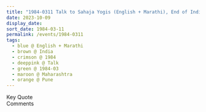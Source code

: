 ```yaml
---
title: "1984-0311 Talk to Sahaja Yogis (English + Marathi), End of India Tour, Pune, Maharashtra, India"
date: 2023-10-09
display_date: 
sort_date: 1984-03-11
permalink: /events/1984-0311
tags:
  - blue @ English + Marathi
  - brown @ India
  - crimson @ 1984
  - deeppink @ Talk
  - green @ 1984-03
  - maroon @ Maharashtra
  - orange @ Pune
---
```


<wave-list>
  <list-title color="green" width="75">Key Quote</list-title>
  <list-item color="BlanchedAlmond"  width="200"></list-item>
  <list-item color="Lavender"></list-item>
  <list-item color="BlanchedAlmond"></list-item>
</wave-list>

<br>

<wave-list>
  <list-title color="green" width="75">Comments</list-title>
  <list-item color="BlanchedAlmond"  width="200"></list-item>
  <list-item color="Lavender"></list-item>
  <list-item color="BlanchedAlmond"></list-item>
</wave-list>